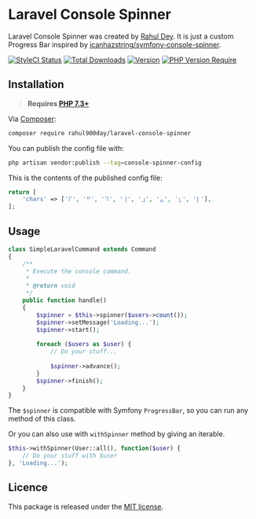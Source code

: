 # Laravel Console Spinner
Laravel Console Spinner was created by [Rahul Dey](https://github.com/RahulDey12). It is just a custom Progress Bar inspired by [icanhazstring/symfony-console-spinner](https://github.com/icanhazstring/symfony-console-spinner).

[![StyleCI Status](https://github.styleci.io/repos/399605115/shield)](https://styleci.io/repos/399605115)
[![Total Downloads](http://poser.pugx.org/rahul900day/laravel-console-spinner/downloads)](https://packagist.org/packages/rahul900day/laravel-console-spinner)
[![Version](http://poser.pugx.org/rahul900day/laravel-console-spinner/version)](https://packagist.org/packages/rahul900day/laravel-console-spinner)
[![PHP Version Require](http://poser.pugx.org/rahul900day/laravel-console-spinner/require/php)](https://packagist.org/packages/rahul900day/laravel-console-spinner)

## Installation
> **Requires [PHP 7.3+](https://php.net/releases/)**

Via [Composer](https://getcomposer.org):

```bash
composer require rahul900day/laravel-console-spinner
```

You can publish the config file with:
```bash
php artisan vendor:publish --tag=console-spinner-config
```

This is the contents of the published config file:

```php
return [
    'chars' => ['⠏', '⠛', '⠹', '⢸', '⣰', '⣤', '⣆', '⡇'],
];
```

## Usage
```php
class SimpleLaravelCommand extends Command
{
    /**
     * Execute the console command.
     *
     * @return void
     */
    public function handle()
    {
        $spinner = $this->spinner($users->count());
        $spinner->setMessage('Loading...');
        $spinner->start();
        
        foreach ($users as $user) {
            // Do your stuff...
            
            $spinner->advance();
        }
        $spinner->finish();
    }
}
```
The `$spinner` is compatible with Symfony `ProgressBar`, so you can run any method of this class.

Or you can also use with `withSpinner` method by giving an iterable.
```php
$this->withSpinner(User::all(), function($user) {
    // Do your stuff with $user
}, 'Loading...');
```

## Licence
This package is released under the [MIT license](https://github.com/RahulDey12/laravel-console-spinner/blob/master/LICENSE).
